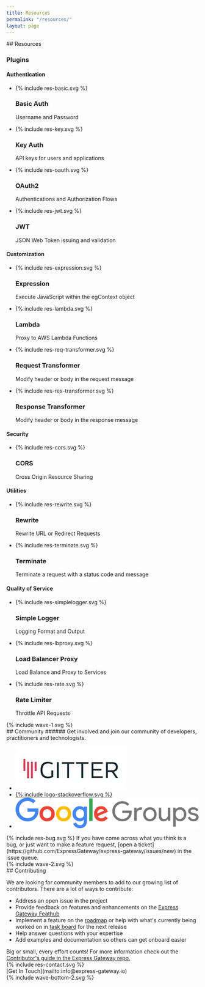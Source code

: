 ```yaml
---
title: Resources
permalink: "/resources/"
layout: page
---
```


<div class="resources" markdown="1">
<section class="page-section-normal">
<div class="wrapper-flex">
<div class="wrapper">
<div class="flex-column" markdown="1">
## Resources

### Plugins

#### Authentication
<ul class="icon-list">
<li>{% include res-basic.svg %}<h3>Basic Auth</h3><p>Username and Password</p></li>
<li>{% include res-key.svg %}<h3>Key Auth</h3><p>API keys for users and applications</p></li>
<li>{% include res-oauth.svg %}<h3>OAuth2</h3><p>Authentications and Authorization Flows</p></li>
<li>{% include res-jwt.svg %}<h3>JWT</h3><p>JSON Web Token issuing and validation</p></li>
</ul>

#### Customization
<ul class="icon-list">
<li>{% include res-expression.svg %}<h3>Expression</h3><p>Execute JavaScript within the egContext object</p></li>
<li>{% include res-lambda.svg %}<h3>Lambda</h3><p>Proxy to AWS Lambda Functions</p></li>
<li>{% include res-req-transformer.svg %}<h3>Request Transformer</h3><p>Modify header or body in the request message</p></li>
<li>{% include res-res-transformer.svg %}<h3>Response Transformer</h3><p>Modify header or body in the response message</p></li>
</ul>

#### Security
<ul class="icon-list">
<!-- <li>{% include res-rabcl.svg %}<h3>RABCL</h3><p>Role Based Access Control</p></li> -->
<li>{% include res-cors.svg %}<h3>CORS</h3><p>Cross Origin Resource Sharing</p></li>
</ul>

#### Utilities
<ul class="icon-list">
<li>{% include res-rewrite.svg %}<h3>Rewrite</h3><p>Rewrite URL or Redirect Requests</p></li>
<li>{% include res-terminate.svg %}<h3>Terminate</h3><p>Terminate a request with a status code and message</p></li>
</ul>

#### Quality of Service
<ul class="icon-list no-border">
<li>{% include res-simplelogger.svg %}<h3>Simple Logger</h3><p>Logging Format and Output</p></li>
<li>{% include res-lbproxy.svg %}<h3>Load Balancer Proxy</h3><p>Load Balance and Proxy to Services</p></li>
<li>{% include res-rate.svg %}<h3>Rate Limiter</h3><p>Throttle API Requests</p></li>
</ul>
</div>
</div>
</div>
</section>

<div class="svg-fix wave-1">{% include wave-1.svg %}</div>
<section class="page-section-blue">
<div class="wrapper-flex">
<div class="wrapper">
<div class="flex-column community" markdown="1">
## Community
###### Get involved and join our community of developers, practitioners and technologists.
<div class="flex-row">
<ul class="logo-cloud">
<li><a href="https://gitter.im/ExpressGateway/express-gateway" target="_blank"><img src="../assets/img/logo-gitter.png" /></a></li>
<li><a href="https://stackoverflow.com/questions/tagged/express-gateway" target="_blank">{% include logo-stackoverflow.svg %}</a></li>
<li><a href="https://groups.google.com/a/express-gateway.io/forum/#!forum/discuss" target="_blank"><img src="../assets/img/logo-googlegroups.png" /></a></li>
</ul>
<div class="bug-block">
<div class="bug-block-content" markdown="1">
  {% include res-bug.svg %}
  If you have come across what you think is a bug, or just want to make a feature request, [open a ticket](https://github.com/ExpressGateway/express-gateway/issues/new) in the issue queue.
</div>
</div>
</div>
</div>
</div>
</div>
</section>
<div class="svg-fix wave-2">{% include wave-2.svg %}</div>

<section class="page-section-normal">
<div class="wrapper">
<div class="flex-column" markdown="1">
## Contributing

<span>We are looking for community members to add to our growing list of contributors. There are a lot of ways to contribute:</span>
<ul class="contribute">
    <li>Address an open issue in the project</li>
    <li>Provide feedback on features and enhancements on the <a href="https://feathub.com/ExpressGateway/express-gateway" target="_blank">Express Gateway Feathub</a></li>
  <li>Implement a feature on the <a href="https://github.com/ExpressGateway/express-gateway/wiki/Express-Gateway-Roadmap" target="_blank">roadmap</a> or help with what's currently being worked on in <a href="https://waffle.io/ExpressGateway/express-gateway" target="_blank">task board</a> for the next release</li>
    <li>Help answer questions with your expertise</li>
    <li>Add examples and documentation so others can get onboard easier</li>
</ul>
<span>Big or small, every effort counts! For more information check out the <a href="https://github.com/ExpressGateway/express-gateway/blob/master/Contributing.md" target="_blank">Contributor's guide in the Express Gateway repo.</a></span>
<div class="res-cta" markdown="1">
<div class="svg-fix res-contact">{% include res-contact.svg %}</div>
[Get In Touch](mailto:info@express-gateway.io)
</div>
</div>
</div>
</section>
</div>
<div class="svg-fix">{% include wave-bottom-2.svg %}</div>
